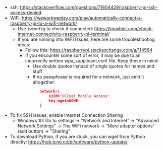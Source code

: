 * ssh: https://stackoverflow.com/questions/71804429/raspberry-pi-ssh-access-denied
* WiFi: https://weworkweplay.com/play/automatically-connect-a-raspberry-pi-to-a-wifi-network/
    * Use `iwconfig` to check if connected: https://linuxhint.com/check-internet-connectivity-raspberry-pi-terminal/
    * If you are running into WiFi Issues, here are some troubleshooting ideas:
      * Follow this: https://raspberrypi.stackexchange.com/a/114564
      * If you encounter some sort of error, it may be due to an incorrectly written wpa_supplicant.conf file. Keep these in mind:
         * Use double quotes instead of single quotes for names and stuff
         * If no passphrase is required for a network, just omit it altogether:
            ```json
               network={
                   ssid="UCInet Mobile Access"
                   key_mgmt=NONE
               }
            ```
* To fix SSH issues, enable Internet Connection Sharing
   * Windows 10: Go to settings -> "Network and Internet" -> "Advanced Network Settings" -> The WiFi network -> "More adapter options" (edit button) -> "Sharing"
* To download Python, if you are stuck, you can wget from Python directly: https://hub.tcno.co/pi/software/python-update/
